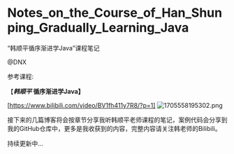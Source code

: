 # Notes_on_the_Course_of_Han_Shunping_Gradually_Learning_Java
“韩顺平循序渐进学Java”课程笔记

@DNX

参考课程:

【***韩顺平* 循序渐进学Java】**

[https://www.bilibili.com/video/BV1fh411y7R8/?p=1]
![1705558195302.png](https://www.notion.so/image/https%3A%2F%2Fprod-files-secure.s3.us-west-2.amazonaws.com%2F4b165318-6383-451c-8845-110b786c9f0a%2F215c7826-8f8e-456f-a6b4-62891fafca9e%2F1705558195302.png?table=block&id=8d67b0e0-92a9-4dc0-99e1-8cc6bda8aeca&t=8d67b0e0-92a9-4dc0-99e1-8cc6bda8aeca)

接下来的几篇博客将会按章节分享我听韩顺平老师课程的笔记，案例代码会分享到我的GitHub仓库中，更多是我收获到的内容，完整内容请关注韩老师的Bilibili。

持续更新中…